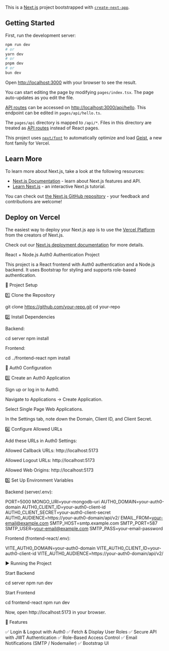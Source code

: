 This is a [Next.js](https://nextjs.org) project bootstrapped with [`create-next-app`](https://nextjs.org/docs/pages/api-reference/create-next-app).

## Getting Started

First, run the development server:

```bash
npm run dev
# or
yarn dev
# or
pnpm dev
# or
bun dev
```

Open [http://localhost:3000](http://localhost:3000) with your browser to see the result.

You can start editing the page by modifying `pages/index.tsx`. The page auto-updates as you edit the file.

[API routes](https://nextjs.org/docs/pages/building-your-application/routing/api-routes) can be accessed on [http://localhost:3000/api/hello](http://localhost:3000/api/hello). This endpoint can be edited in `pages/api/hello.ts`.

The `pages/api` directory is mapped to `/api/*`. Files in this directory are treated as [API routes](https://nextjs.org/docs/pages/building-your-application/routing/api-routes) instead of React pages.

This project uses [`next/font`](https://nextjs.org/docs/pages/building-your-application/optimizing/fonts) to automatically optimize and load [Geist](https://vercel.com/font), a new font family for Vercel.

## Learn More

To learn more about Next.js, take a look at the following resources:

- [Next.js Documentation](https://nextjs.org/docs) - learn about Next.js features and API.
- [Learn Next.js](https://nextjs.org/learn-pages-router) - an interactive Next.js tutorial.

You can check out [the Next.js GitHub repository](https://github.com/vercel/next.js) - your feedback and contributions are welcome!

## Deploy on Vercel

The easiest way to deploy your Next.js app is to use the [Vercel Platform](https://vercel.com/new?utm_medium=default-template&filter=next.js&utm_source=create-next-app&utm_campaign=create-next-app-readme) from the creators of Next.js.

Check out our [Next.js deployment documentation](https://nextjs.org/docs/pages/building-your-application/deploying) for more details.

React + Node.js Auth0 Authentication Project

This project is a React frontend with Auth0 authentication and a Node.js backend. It uses Bootstrap for styling and supports role-based authentication.

🚀 Project Setup

1️⃣ Clone the Repository

git clone https://github.com/your-repo.git
cd your-repo

2️⃣ Install Dependencies

Backend:

cd server
npm install

Frontend:

cd ../frontend-react
npm install

🔐 Auth0 Configuration

3️⃣ Create an Auth0 Application

Sign up or log in to Auth0.

Navigate to Applications → Create Application.

Select Single Page Web Applications.

In the Settings tab, note down the Domain, Client ID, and Client Secret.

4️⃣ Configure Allowed URLs

Add these URLs in Auth0 Settings:

Allowed Callback URLs: http://localhost:5173

Allowed Logout URLs: http://localhost:5173

Allowed Web Origins: http://localhost:5173

5️⃣ Set Up Environment Variables

Backend (server/.env):

PORT=5000
MONGO_URI=your-mongodb-uri
AUTH0_DOMAIN=your-auth0-domain
AUTH0_CLIENT_ID=your-auth0-client-id
AUTH0_CLIENT_SECRET=your-auth0-client-secret
AUTH0_AUDIENCE=https://your-auth0-domain/api/v2/
EMAIL_FROM=your-email@example.com
SMTP_HOST=smtp.example.com
SMTP_PORT=587
SMTP_USER=your-email@example.com
SMTP_PASS=your-email-password

Frontend (frontend-react/.env):

VITE_AUTH0_DOMAIN=your-auth0-domain
VITE_AUTH0_CLIENT_ID=your-auth0-client-id
VITE_AUTH0_AUDIENCE=https://your-auth0-domain/api/v2/

▶️ Running the Project

Start Backend

cd server
npm run dev

Start Frontend

cd frontend-react
npm run dev

Now, open http://localhost:5173 in your browser.

📌 Features

✅ Login & Logout with Auth0
✅ Fetch & Display User Roles
✅ Secure API with JWT Authentication
✅ Role-Based Access Control
✅ Email Notifications (SMTP / Nodemailer)
✅ Bootstrap UI
